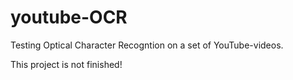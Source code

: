 # youtube-OCR
Testing Optical Character Recogntion on a set of YouTube-videos.

This project is not finished!
